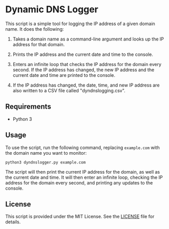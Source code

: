 # Dynamic DNS Logger

This script is a simple tool for logging the IP address of a given domain name. It does the following:

1. Takes a domain name as a command-line argument and looks up the IP address for that domain.

2. Prints the IP address and the current date and time to the console.

3. Enters an infinite loop that checks the IP address for the domain every second. If the IP address has changed, the new IP address and the current date and time are printed to the console.

4. If the IP address has changed, the date, time, and new IP address are also written to a CSV file called "dyndnslogging.csv".

## Requirements

- Python 3

## Usage

To use the script, run the following command, replacing `example.com` with the domain name you want to monitor:

```python3 dyndnslogger.py example.com```


The script will then print the current IP address for the domain, as well as the current date and time. It will then enter an infinite loop, checking the IP address for the domain every second, and printing any updates to the console.

## License

This script is provided under the MIT License. See the [LICENSE](LICENSE) file for details.

